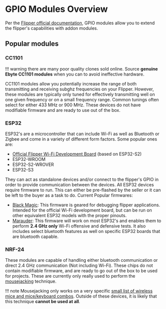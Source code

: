 # GPIO Modules Overview
Per the [Flipper official documentation](https://docs.flipper.net/gpio-and-modules), GPIO modules allow you to extend the flipper's capabilities with addon modules. 

## Popular modules

### CC1101
!!! warning
    there are many poor quality clones sold online. Source **genuine Ebyte CC1101 modules** when you can to avoid ineffective hardware.

CC1101 modules allow you potentially increase the range of both transmitting and receiving subghz frequencies on your Flipper. However, these modules are typically only tuned for effectively transmitting well on one given frequency or on a small frequency range. Common tunings often select for either 433 MHz or 900 MHz. These devices do not have modifiable firmware and are ready to use out of the box. 

### ESP32
ESP32's are a microcontroller that can include Wi-Fi as well as Bluetooth or Zigbee and come in a variety of different form factors. Some popular ones are:

- [Official Flipper Wi-Fi Development Board](https://docs.flipper.net/development/hardware/Wi-Fi-developer-board) (based on ESP32-S2)
- ESP32-WROOM
- ESP32-S2-WROVER
- ESP32-S3

They can act as standalone devices and/or connect to the flipper's GPIO in order to provide communication between the devices. All ESP32 devices require firmware to run. This can either be pre-flashed by the seller or it can be left to the buyer as a task to do. Current Popular firmwares:

- [Black Magic](https://github.com/flipperdevices/blackmagic-esp32-s2): This firmware is geared for debugging flipper applications. Intended for the official Wi-Fi development board, but can be run on other equivalent ESP32 models with the proper pinouts.
- [Marauder](https://github.com/justcallmekoko/ESP32Marauder): This firmware will work on most ESP32's and enables them to perform **2.4 GHz only** Wi-Fi offensive and defensive tests. It also includes select bluetooth features as well on specific ESP32 boards that are bluetooth capable. 


### NRF-24
These modules are capable of handling either bluetooth communication or direct 2.4 GHz communication (Not including Wi-Fi). 
These chips do not contain modifiable firmware, and are ready to go out of the box to be used for projects. These are currently only really used to perform the [mousejacking](https://www.bastille.net/research/vulnerabilities/mousejack) technique. 

!!! note
    Mousejacking only works on a very specific [small list of wireless mice and mice/keyboard combos](https://www.bastille.net/research/vulnerabilities/mousejack/affected-devices). Outside of these devices, it is likely that this technique **cannot be used at all**.
